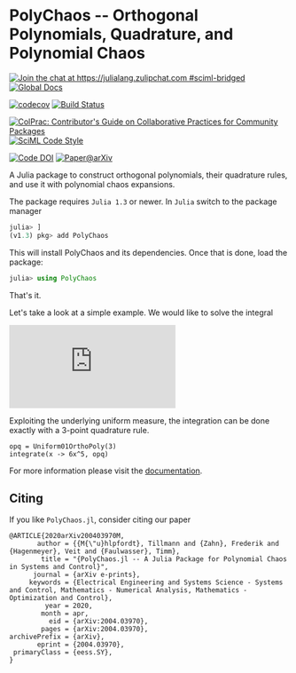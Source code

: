 # PolyChaos -- Orthogonal Polynomials, Quadrature, and Polynomial Chaos

[![Join the chat at https://julialang.zulipchat.com #sciml-bridged](https://img.shields.io/static/v1?label=Zulip&message=chat&color=9558b2&labelColor=389826)](https://julialang.zulipchat.com/#narrow/stream/279055-sciml-bridged)
[![Global Docs](https://img.shields.io/badge/docs-SciML-blue.svg)](https://docs.sciml.ai/PolyChaos/stable/)

[![codecov](https://codecov.io/gh/SciML/PolyChaos.jl/branch/master/graph/badge.svg)](https://codecov.io/gh/SciML/PolyChaos.jl)
[![Build Status](https://github.com/SciML/PolyChaos.jl/workflows/CI/badge.svg)](https://github.com/SciML/PolyChaos.jl/actions?query=workflow%3ACI)

[![ColPrac: Contributor's Guide on Collaborative Practices for Community Packages](https://img.shields.io/badge/ColPrac-Contributor's%20Guide-blueviolet)](https://github.com/SciML/ColPrac)
[![SciML Code Style](https://img.shields.io/static/v1?label=code%20style&message=SciML&color=9558b2&labelColor=389826)](https://github.com/SciML/SciMLStyle)

[![Code DOI](https://zenodo.org/badge/165908711.svg)](https://zenodo.org/badge/latestdoi/165908711)
[![Paper@arXiv](https://img.shields.io/badge/arXiv-2004.03970-green.svg)](https://arxiv.org/abs/2004.03970)

A Julia package to construct orthogonal polynomials, their quadrature rules, and use it with polynomial chaos expansions.

The package requires `Julia 1.3` or newer.
In `Julia` switch to the package manager
```julia
julia> ]
(v1.3) pkg> add PolyChaos
```
This will install PolyChaos and its dependencies.
Once that is done, load the package:
```julia
julia> using PolyChaos
```
That's it.

Let's take a look at a simple example.
We would like to solve the integral

![equation](https://latex.codecogs.com/gif.latex?%5Cint_0%5E1%206%20x%5E5%20%5Cmathrm%7Bd%7Dx.)

Exploiting the underlying uniform measure, the integration can be done exactly with a 3-point quadrature rule.
```@example mysetup
opq = Uniform01OrthoPoly(3)
integrate(x -> 6x^5, opq)
```


For more information please visit the [documentation](https://polychaos.sciml.ai/stable).

## Citing

If you like `PolyChaos.jl`, consider citing our paper

```
@ARTICLE{2020arXiv200403970M,
       author = {{M{\"u}hlpfordt}, Tillmann and {Zahn}, Frederik and {Hagenmeyer}, Veit and {Faulwasser}, Timm},
        title = "{PolyChaos.jl -- A Julia Package for Polynomial Chaos in Systems and Control}",
      journal = {arXiv e-prints},
     keywords = {Electrical Engineering and Systems Science - Systems and Control, Mathematics - Numerical Analysis, Mathematics - Optimization and Control},
         year = 2020,
        month = apr,
          eid = {arXiv:2004.03970},
        pages = {arXiv:2004.03970},
archivePrefix = {arXiv},
       eprint = {2004.03970},
 primaryClass = {eess.SY},
}
```

